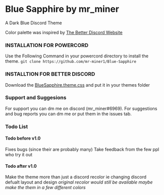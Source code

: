 # Blue Sapphire by mr_miner
A Dark Blue Discord Theme
 
Color palette was inspired by [The Better Discord Website](https://betterdiscord.app)


### INSTALLATION FOR POWERCORD
Use the Following Command in your powercord directory to install the theme.
``git clone https://github.com/mr-miner1/Blue-Sapphire``
### INSTALLTION FOR BETTER DISCORD
Download the [BlueSapphire.theme.css](https://github.com/mr-miner1/Blue-Sapphire/blob/main/BlueSapphire.theme.css) and put it in your themes folder
### Support and Suggesions
For support you can dm me on discord (mr_miner#6969).
For suggestions and bug reports you can dm me or put them in the issues tab.
### Todo List
#### Todo before v1.0
Fixes bugs (since their are probably many)
Take feedback from the few ppl who try it out
#### Todo after v1.0
Make the theme more than just a discord recolor ie changing discord defualt layout and design *original recolor would still be available*
*maybe make the them in a few different colors*
